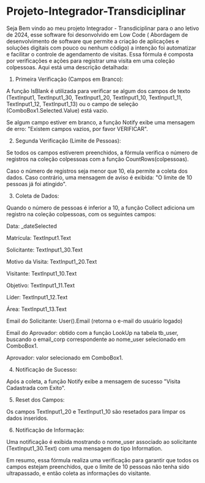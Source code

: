 # Projeto-Integrador-Transdiciplinar
Seja Bem vindo ao meu projeto Integrador - Transdiciplinar para o ano letivo de 2024, esse software foi desonvolvido em Low Code ( Abordagem de desenvolvimento de software que permite a criação de aplicações e soluções digitais com pouco ou nenhum código) a intenção foi automatizar e facilitar o controle de agendamento de visitas.
Essa fórmula é composta por verificações e ações para registrar uma visita em uma coleção colpessoas. Aqui está uma descrição detalhada:

 

1. Primeira Verificação (Campos em Branco):

 

A função IsBlank é utilizada para verificar se algum dos campos de texto (TextInput1, TextInput1_30, TextInput1_20, TextInput1_10, TextInput1_11, TextInput1_12, TextInput1_13) ou o campo de seleção (ComboBox1.Selected.Value) está vazio.

 

Se algum campo estiver em branco, a função Notify exibe uma mensagem de erro: "Existem campos vazios, por favor VERIFICAR".

 

 

 

2. Segunda Verificação (Limite de Pessoas):

 

Se todos os campos estiverem preenchidos, a fórmula verifica o número de registros na coleção colpessoas com a função CountRows(colpessoas).

 

Caso o número de registros seja menor que 10, ela permite a coleta dos dados. Caso contrário, uma mensagem de aviso é exibida: "O limite de 10 pessoas já foi atingido".

 

 

 

3. Coleta de Dados:

 

Quando o número de pessoas é inferior a 10, a função Collect adiciona um registro na coleção colpessoas, com os seguintes campos:

 

Data: _dateSelected

 

Matrícula: TextInput1.Text

 

Solicitante: TextInput1_30.Text

 

Motivo da Visita: TextInput1_20.Text

 

Visitante: TextInput1_10.Text

 

Objetivo: TextInput1_11.Text

 

Líder: TextInput1_12.Text

 

Área: TextInput1_13.Text

 

Email do Solicitante: User().Email (retorna o e-mail do usuário logado)

 

Email do Aprovador: obtido com a função LookUp na tabela tb_user, buscando o email_corp correspondente ao nome_user selecionado em ComboBox1.

 

Aprovador: valor selecionado em ComboBox1.

 

 

 

 

4. Notificação de Sucesso:

 

Após a coleta, a função Notify exibe a mensagem de sucesso "Visita Cadastrada com Exito".

 

 

 

5. Reset dos Campos:

 

Os campos TextInput1_20 e TextInput1_10 são resetados para limpar os dados inseridos.

 

 

 

6. Notificação de Informação:

 

Uma notificação é exibida mostrando o nome_user associado ao solicitante (TextInput1_30.Text) com uma mensagem do tipo Information.

 

 

 

 

Em resumo, essa fórmula realiza uma verificação para garantir que todos os campos estejam preenchidos, que o limite de 10 pessoas não tenha sido ultrapassado, e então coleta as informações do visitante.

